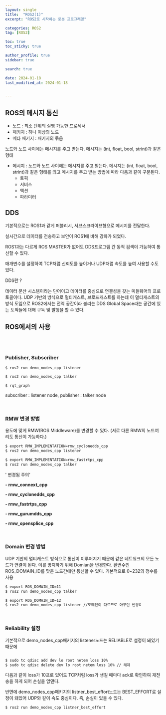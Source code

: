 ```yaml
---
layout: single
title:  "ROS2(1)"
excerpt: "ROS2로 시작하는 로봇 프로그래밍"

categories: ROS2
tag: [ROS2]

toc: true
toc_sticky: true

author_profile: true
sidebar: true

search: true

date: 2024-01-18
last_modified_at: 2024-01-18


---
```


## ROS의 메시지 통신



- 노드 : 최소 단위의 실행 가능한 프로세서
- 패키지 : 하나 이상의 노드
- 메타 패키지 : 패키지의 묶음

노드와 노드 사이에는 메시지를 주고 받는다. 메시지는 (int, float, bool, strint)과 같은 형태

* 메시지 : 노드와 노드 사이에는 메시지를 주고 받는다. 메시지는 (int, float, bool, strint)과 같은 형태를 띄고 메시지를 주고 받는 방법에 따라 다음과 같이 구분된다.
  * 토픽
  * 서비스
  * 액션
  * 파라미터





## DDS

기본적으로는 ROS1과 같게 퍼블리시, 서브스크라이브형으로 메시지를 전달한다.

실시간으로 데이터를 전송하고 보안이 ROS1에 비해 강화가 되었다. 

ROS1과는 다르게 ROS MASTER가 없어도 DDS프로그램 간 동적 검색이 가능하여 통신할 수 있다. 

매개변수를 설정하여 TCP처럼 신뢰도를 높이거나 UDP처럼 속도를 높여 사용할 수도 있다. 



DDS란 ?

데이터 분산 시스템이라는 단어이고 데이터를 중심으로 연결성을 갖는 미들웨어의 프로토콜이다.  UDP 기반의 방식으로 멀티캐스트, 브로드캐스트를 하는데 이 멀티캐스트의 방식 도입으로 ROS2에서는 전역 공간이라 불리는 DDS Global Space라는 공간에 있는 토픽들에 대해 구독 및 발행을 할 수 있다. 







## ROS에서의 사용

<br/>

<br/>

### Publisher, Subscriber



```shell
$ ros2 run demo_nodes_cpp listener
```

```sh
$ ros2 run demo_nodes_cpp talker
```

```sh
$ rqt_graph
```

subscriber : listener node, publisher : talker node

<br/>



### RMW 변경 방법

용도에 맞게 RMW(ROS Middleware)를 변경할 수 있다. (서로 다른 RMW의 노드끼리도 통신이 가능하다.)

```sh
$ export RMW_IMPLEMENTATION=rmw_cyclonedds_cpp
$ ros2 run demo_nodes_cpp listener
```

```sh
$ export RMW_IMPLEMENTATION=rmw_fastrtps_cpp
$ ros2 run demo_nodes_cpp talker
```

' 변경됨 주의'

**- rmw_connext_cpp**

**- rmw_cyclonedds_cpp**

**- rmw_fastrtps_cpp**

**- rmw_gurumdds_cpp**

**- rmw_opensplice_cpp**

<br/>



### Domain 변경 방법

UDP 기반의 멀티캐스트 방식으로 통신이 이루어지기 때문에 같은 네트워크의 모든 노드가 연결이 된다. 이를 방지하기 위해 Domian을 변경한다. 환변수인 ROS_DOMAIN_ID를 맞춘 노드간에만 통신할 수 있다.  기본적으로 0~232의 정수를 사용

```sh
$ export ROS_DOMAIN_ID=11
$ ros2 run demo_nodes_cpp talker
```

```sh
$ export ROS_DOMAIN_ID=12
$ ros2 run demo_nodes_cpp listener //도메인이 다르므로 아무런 반응X
```



<br/>

### Reliability 설정

기본적으로 demo_nodes_cpp패키지의 listener노드는  RELIABLE로 설정이 돼있기 때문에

```sh

$ sudo tc qdisc add dev lo root netem loss 10%
$ sudo tc qdisc delete dev lo root netem loss 10% // 해제
```

다음과 같이 loss가 10프로 있어도 TCP처럼 loss가 생길 때마다 ack로 확인하여 재전송을 하게 되어 손실을 없앤다.





반면에 demo_nodes_cpp패키지의 listner_best_effort노드는 BEST_EFFORT로 설정이 돼있어 UDP와 같이 속도 중심이다. 즉, 손실이 있을 수 있다.

```sh
$ ros2 run demo_nodes_cpp listner_best_effort
```

